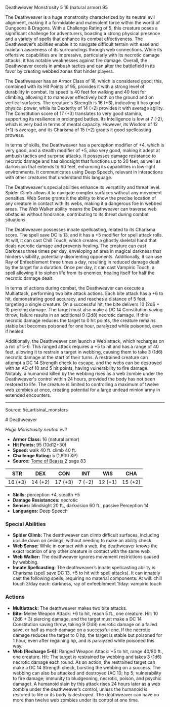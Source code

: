<MonsterName/>Deathweaver</MonsterName>
<CreatureType/>Monstrosity</CreatureType>
<CR/>5</CR>
<AC/>16 (natural armor)</AC>
<HP/>95</HP>
<summary>The Deathweaver is a huge monstrosity characterized by its neutral evil alignment, making it a formidable and malevolent force within the world of Dungeons & Dragons. With a Challenge Rating of 5, this creature poses a significant challenge for adventurers, boasting a strong physical presence and a variety of spells that enhance its combat effectiveness. The Deathweaver’s abilities enable it to navigate difficult terrain with ease and maintain awareness of its surroundings through web connections. While its offensive capabilities are impressive, particularly with its necrotic damage attacks, it has notable weaknesses against fire damage. Overall, the Deathweaver excels in ambush tactics and can alter the battlefield in its favor by creating webbed zones that hinder players.</summary>

<detail>

The Deathweaver has an Armor Class of 16, which is considered good; this, combined with its Hit Points of 95, provides it with a strong level of durability in combat. Its speed is 40 feet for walking and 40 feet for climbing, allowing it to maneuver effectively both on the ground and on vertical surfaces. The creature's Strength is 16 (+3), indicating it has good physical power, while its Dexterity of 14 (+2) provides it with average agility. The Constitution score of 17 (+3) translates to very good stamina, supporting its resilience in prolonged battles. Its Intelligence is low at 7 (-2), which is very bad in terms of mental capacity. However, its Wisdom of 12 (+1) is average, and its Charisma of 15 (+2) grants it good spellcasting prowess.

In terms of skills, the Deathweaver has a perception modifier of +4, which is very good, and a stealth modifier of +5, also very good, making it adept at ambush tactics and surprise attacks. It possesses damage resistance to necrotic damage and has blindsight that functions up to 20 feet, as well as darkvision that extends to 60 feet, enhancing its capabilities in low-light environments. It communicates using Deep Speech, relevant in interactions with other creatures that understand this language.

The Deathweaver's special abilities enhance its versatility and threat level. Spider Climb allows it to navigate complex surfaces without any movement penalties. Web Sense grants it the ability to know the precise location of any creature in contact with its webs, making it a dangerous foe in webbed areas. The Web Walker ability means the Deathweaver can traverse web obstacles without hindrance, contributing to its threat during combat situations.

The Deathweaver possesses innate spellcasting, related to its Charisma score. The spell save DC is 13, and it has a +5 modifier for spell attack rolls. At will, it can cast Chill Touch, which creates a ghostly skeletal hand that deals necrotic damage and prevents healing. The creature can cast Darkness three times per day, enveloping an area in magical darkness that hinders visibility, potentially disorienting opponents. Additionally, it can use Ray of Enfeeblement three times a day, resulting in reduced damage dealt by the target for a duration. Once per day, it can cast Vampiric Touch, a spell allowing it to siphon life from its enemies, healing itself for half the necrotic damage dealt.

In terms of actions during combat, the Deathweaver can execute a Multiattack, performing two bite attack actions. Each bite attack has a +6 to hit, demonstrating good accuracy, and reaches a distance of 5 feet, targeting a single creature. On a successful hit, the bite delivers 10 (2d6 + 3) piercing damage. The target must also make a DC 14 Constitution saving throw; failure results in an additional 9 (2d8) necrotic damage. If this necrotic damage reduces the target to 0 hit points, the creature remains stable but becomes poisoned for one hour, paralyzed while poisoned, even if healed.

Additionally, the Deathweaver can launch a Web attack, which recharges on a roll of 5-6. This ranged attack requires a +5 to hit and has a range of 40 feet, allowing it to restrain a target in webbing, causing them to take 3 (1d6) necrotic damage at the start of their turns. A restrained creature can attempt a DC 14 Strength check to escape, and the webs can be destroyed with an AC of 10 and 5 hit points, having vulnerability to fire damage. Notably, a humanoid killed by the webbing rises as a web zombie under the Deathweaver's control within 24 hours, provided the body has not been restored to life. The creature is limited to controlling a maximum of twelve web zombies at once, creating potential for a large undead minion army in extended encounters.</detail>



---

Source: 5e_artisinal_monsters

<statblock>
# Deathweaver

*Huge* *Monstrosity* *neutral evil*

- **Armor Class:** 16 (natural armor)
- **Hit Points:** 95 (10d12+30)
- **Speed:** walk 40 ft. climb 40 ft.
- **Challenge Rating:** 5 (1,800 XP)
- **Source:** [Tome of Beasts 2](https://koboldpress.com/kpstore/product/tome-of-beasts-2-for-5th-edition) page 83

| STR | DEX | CON | INT | WIS | CHA |
| --- | --- | --- | --- | --- | --- |
| 16 (+3) | 14 (+2) | 17 (+3) | 7 (-2) | 12 (+1) | 15 (+2) |

- **Skills:** perception +4, stealth +5
- **Damage Resistances:** necrotic
- **Senses:** blindsight 20 ft., darkvision 60 ft., passive Perception 14
- **Languages:** Deep Speech

### Special Abilities

- **Spider Climb:** The deathweaver can climb difficult surfaces, including upside down on ceilings, without needing to make an ability check.
- **Web Sense:** While in contact with a web, the deathweaver knows the exact location of any other creature in contact with the same web.
- **Web Walker:** The deathweaver ignores movement restrictions caused by webbing.
- **Innate Spellcasting:** The deathweaver’s innate spellcasting ability is Charisma (spell save DC 13, +5 to hit with spell attacks). It can innately cast the following spells, requiring no material components:
At will: chill touch
3/day each: darkness, ray of enfeeblement
1/day: vampiric touch

### Actions

- **Multiattack:** The deathweaver makes two bite attacks.
- **Bite:** Melee Weapon Attack: +6 to hit, reach 5 ft., one creature. Hit: 10 (2d6 + 3) piercing damage, and the target must make a DC 14 Constitution saving throw, taking 9 (2d8) necrotic damage on a failed save, or half as much damage on a successful one. If the necrotic damage reduces the target to 0 hp, the target is stable but poisoned for 1 hour, even after regaining hp, and is paralyzed while poisoned this way.
- **Web (Recharge 5-6):** Ranged Weapon Attack: +5 to hit, range 40/80 ft., one creature. Hit: The target is restrained by webbing and takes 3 (1d6) necrotic damage each round. As an action, the restrained target can make a DC 14 Strength check, bursting the webbing on a success. The webbing can also be attacked and destroyed (AC 10; hp 5; vulnerability to fire damage; immunity to bludgeoning, necrotic, poison, and psychic damage). A humanoid slain by this attack rises 24 hours later as a web zombie under the deathweaver’s control, unless the humanoid is restored to life or its body is destroyed. The deathweaver can have no more than twelve web zombies under its control at one time.


</statblock>


